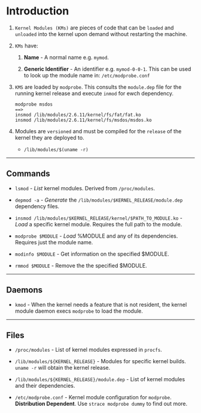 # Introduction

1. `Kernel Modules (KMs)` are pieces of code that can be `loaded` and `unloaded` into the kernel upon demand without restarting the machine.

2. `KMs` have:

    1. __Name__ - A normal name e.g. `mymod`.

    2. __Generic Identifier__ - An identifier e.g. `mymod-0-0-1`. This can be used to look up the module name in: `/etc/modprobe.conf`

3. `KMS` are loaded by `modprobe`. This consults the `module.dep` file for the running kernel release and execute `inmod` for ewch dependency.

    ```
    modprobe msdos
    ==>
    insmod /lib/modules/2.6.11/kernel/fs/fat/fat.ko
    insmod /lib/modules/2.6.11/kernel/fs/msdos/msdos.ko
    ```

4. Modules are `versioned` and must be compiled for the `release` of the kernel they are deployed to.

    * `/lib/modules/$(uname -r)`

---

## Commands

* `lsmod` - _List_ kernel modules. Derived from `/proc/modules`.

* `depmod -a` - _Generate_ the `/lib/modules/$KERNEL_RELEASE/module.dep` dependency files.

* `insmod /lib/modules/$KERNEL_RELEASE/kernel/$PATH_TO_MODULE.ko` - _Load_ a specific kernel module. Requires the full path to the module. 

* `modprobe $MODULE` - _Load_ %MODULE and any of its dependencies. Requires just the module name.

* `modinfo $MODULE` - Get information on the specified $MODULE.

* `rmmod $MODULE` - Remove the the specified $MODULE.

---

## Daemons

* `kmod` - When the kernel needs a feature that is not resident, the kernel module daemon execs `modprobe` to load the module.

---

## Files

* `/proc/modules` - List of kernel modules expressed in `procfs`.

* `/lib/modules/${KERNEL_RELEASE}` - Modules for specific kernel builds. `uname -r` will obtain the kernel release.

* `/lib/modules/${KERNEL_RELEASE}/module.dep` - List of kernel modules and their dependencies.

* `/etc/modprobe.conf` - Kernel module configuration for `modprobe`. __Distribution Dependent__. Use `strace modprobe dummy` to find out more.

